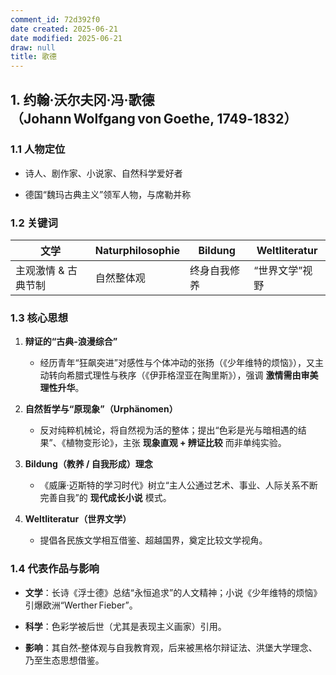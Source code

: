 ```yaml
---
comment_id: 72d392f0
date created: 2025-06-21
date modified: 2025-06-21
draw: null
title: 歌德
---
```

## 1. 约翰·沃尔夫冈·冯·**歌德**（Johann Wolfgang von Goethe, 1749‑1832）

### 1.1 人物定位

- 诗人、剧作家、小说家、自然科学爱好者
    
- 德国“魏玛古典主义”领军人物，与席勒并称
    

### 1.2 关键词

|文学|Naturphilosophie|Bildung|Weltliteratur|
|---|---|---|---|
|主观激情 & 古典节制|自然整体观|终身自我修养|“世界文学”视野|

### 1.3 核心思想

1. **辩证的“古典‑浪漫综合”**
    
    - 经历青年“狂飙突进”对感性与个体冲动的张扬（《少年维特的烦恼》），又主动转向希腊式理性与秩序（《伊菲格涅亚在陶里斯》），强调 **激情需由审美理性升华**。
        
2. **自然哲学与“原现象”（Urphänomen）**
    
    - 反对纯粹机械论，将自然视为活的整体；提出“色彩是光与暗相遇的结果”、《植物变形论》，主张 **现象直观 + 辨证比较** 而非单纯实验。
        
3. **Bildung（教养 / 自我形成）理念**
    
    - 《威廉·迈斯特的学习时代》树立“主人公通过艺术、事业、人际关系不断完善自我”的 **现代成长小说** 模式。
        
4. **Weltliteratur（世界文学）**
    
    - 提倡各民族文学相互借鉴、超越国界，奠定比较文学视角。
        

### 1.4 代表作品与影响

- **文学**：长诗《浮士德》总结“永恒追求”的人文精神；小说《少年维特的烦恼》引爆欧洲“Werther Fieber”。
    
- **科学**：色彩学被后世（尤其是表现主义画家）引用。
    
- **影响**：其自然‐整体观与自我教育观，后来被黑格尔辩证法、洪堡大学理念、乃至生态思想借鉴。
